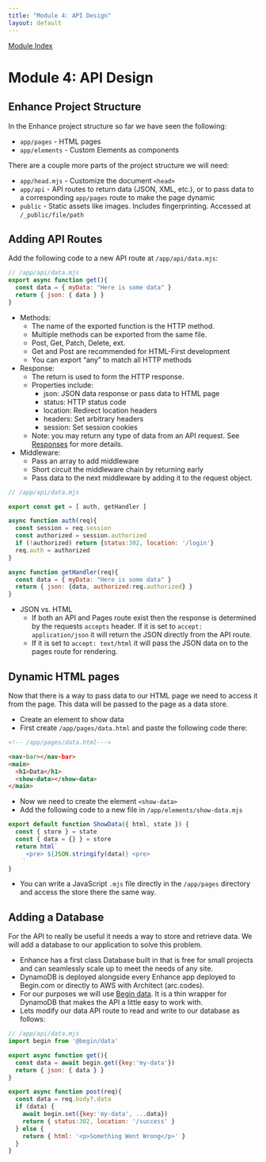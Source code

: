 ```yaml
---
title: "Module 4: API Design"
layout: default
---
```


[Module Index](/)



# Module 4: API Design


## Enhance Project Structure

In the Enhance project structure so far we have seen the following:


* `app/pages` - HTML pages
* `app/elements` - Custom Elements as components

There are a couple more parts of the project structure we will need:



* `app/head.mjs` - Customize the document `<head>`
* `app/api` - API routes to return data (JSON, XML, etc.), or to pass data to a corresponding `app/pages` route to make the page dynamic
* `public` - Static assets like images. Includes fingerprinting. Accessed at `/_public/file/path`


## Adding API Routes

Add the following code to a new API route at `/app/api/data.mjs`:


```javascript
// /app/api/data.mjs
export async function get(){
  const data = { myData: "Here is some data" }
  return { json: { data } }
}
```




* Methods:
    * The name of the exported function is the HTTP method.
    * Multiple methods can be exported from the same file.
    * Post, Get, Patch, Delete, ext.
    * Get and Post are recommended for HTML-First development
    * You can export “any” to match all HTTP methods
* Response:
    * The return is used to form the HTTP response.
    * Properties include:
        * json: JSON data response or pass data to HTML page
        * status: HTTP status code
        * location: Redirect location headers
        * headers: Set arbitrary headers
        * session: Set session cookies
    * Note: you may return any type of data from an API request. See [Responses](https://arc.codes/docs/en/reference/runtime-helpers/node.js#responses) for more details.
* Middleware:
    * Pass an array to add middleware
    * Short circuit the middleware chain by returning early
    * Pass data to the next middleware by adding it to the request object.

```javascript
// /app/api/data.mjs

export const get = [ auth, getHandler ]

async function auth(req){
  const session = req.session
  const authorized = session.authorized
  if (!authorized) return {status:302, location: '/login'}
  req.auth = authorized
}

async function getHandler(req){
  const data = { myData: "Here is some data" }
  return { json: {data, authorized:req.authorized} }
}
```


* JSON vs. HTML
    * If both an API and Pages route exist then the response is determined by the requests `accepts` header. If it is set to `accept: application/json` it will return the JSON directly from the API route.
    * If it is set to  `accept: text/html` it will pass the JSON data on to the pages route for rendering.


## Dynamic HTML pages

Now that there is a way to pass data to our HTML page we need to access it from the page. This data will be passed to the page as a data store.



* Create an element to show data
* First create `/app/pages/data.html` and paste the following code there:

```html
<!-- /app/pages/data.html--->

<nav-bar></nav-bar>
<main>
  <h1>Data</h1>
  <show-data></show-data>
</main>
```


* Now we need to create the element `<show-data>`
* Add the following code to a new file in `/app/elements/show-data.mjs`

```javascript
export default function ShowData({ html, state }) {
  const { store } = state
  const { data = {} } = store
  return html`
     <pre> ${JSON.stringify(data)} <pre>
    `
}
```


* You can write a JavaScript `.mjs` file directly in the `/app/pages` directory and access the store there the same way.


## Adding a Database

For the API to really be useful it needs a way to store and retrieve data. We will add a database to our application to solve this problem.

* Enhance has a first class Database built in that is free for small projects and can seamlessly scale up to meet the needs of any site.
* DynamoDB is deployed alongside every Enhance app deployed to Begin.com or directly to AWS with Architect (arc.codes).
* For our purposes we will use [Begin data](https://docs.begin.com/en/data/begin-data/). It is a thin wrapper for DynamoDB that makes the API a little easy to work with.
* Lets modify our data API route to read and write to our database as follows:


```javascript
// /app/api/data.mjs
import begin from '@begin/data'

export async function get(){
  const data = await begin.get({key:'my-data'})
  return { json: { data } }
}

export async function post(req){
  const data = req.body?.data
  if (data) {
    await begin.set({key:'my-data', ...data})
    return { status:302, location: '/success' }
  } else {
    return { html: '<p>Something Went Wrong</p>' }
  }
}
```

